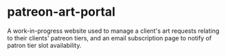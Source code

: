 # patreon-art-portal

A work-in-progress website used to manage a client's art requests relating to their clients' patreon tiers, and an email subscription page to notify of patron tier slot availability.